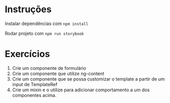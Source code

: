# Instruções

Instalar dependências com `npm install`

Rodar projeto com `npm run storybook`

# Exercícios

1) Crie um componente de formulário
2) Crie um componente que utilize ng-content
3) Crie um componente que se possa customizar o template a partir de um input de TemplateRef
4) Crie um mixin e o utilize para adicionar comportamento a um dos componentes acima.
